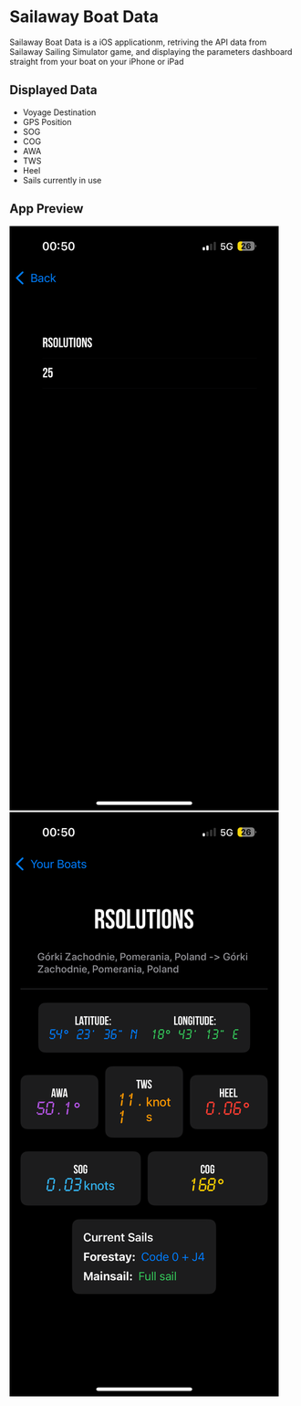 # Sailaway Boat Data

Sailaway Boat Data is a iOS applicationm, retriving the API data from Sailaway Sailing Simulator game, and displaying the parameters dashboard straight from your boat on your iPhone or iPad

## Displayed Data 

* Voyage Destination
* GPS Position
* SOG
* COG
* AWA
* TWS
* Heel
* Sails currently in use

## App Preview
 ![](IMG_7473.PNG)
 ![](IMG_7472.PNG)
